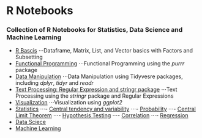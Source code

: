 # R Notebooks
### Collection of R Notebooks for Statistics, Data Science and Machine Learning

- [R Bascis](https://github.com/romabash/R-notebooks-collection/tree/master/Basics)
⋅⋅⋅Dataframe, Matrix, List, and Vector basics with Factors and Subsetting
- [Functional Programming](https://github.com/romabash/R-notebooks-collection/tree/master/Functional-Programming)
⋅⋅⋅Functional Programming using the *purrr* package
- [Data Manipulation](https://github.com/romabash/R-notebooks-collection/tree/master/Data-Manipulation)
⋅⋅⋅Data Manipulation using Tidyvesre packages, including *dplyr*, *tidyr* and *readr*
- [Text Processing: Regular Expression and stringr package](https://github.com/romabash/R-notebooks-collection/tree/master/Text-Processing)
⋅⋅⋅Text Processing using the *stringr* package and Regular Expressions
- [Visualization](https://github.com/romabash/R-notebooks-collection/tree/master/Visualization)
⋅⋅⋅Visualization using *ggplot2*
- [Statistics](https://github.com/romabash/R-notebooks-collection/tree/master/Statistics)
⋅⋅⋅- [Central tendency and variability](https://github.com/romabash/R-notebooks-collection/tree/master/Statistics/central-tendency-and-variability)
⋅⋅⋅- [Probability](https://github.com/romabash/R-notebooks-collection/tree/master/Statistics/probability)
⋅⋅⋅- [Central Limit Theorem](https://github.com/romabash/R-notebooks-collection/tree/master/Statistics/central-limit-theorem)
⋅⋅⋅- [Hypothesis Testing](https://github.com/romabash/R-notebooks-collection/tree/master/Statistics/hypothesis-testing)
⋅⋅⋅- [Correlation](https://github.com/romabash/R-notebooks-collection/tree/master/Statistics/covariance-and-correlation)
⋅⋅⋅- [Regression](https://github.com/romabash/R-notebooks-collection/tree/master/Statistics/regression)
- [Data Sciece](https://github.com/romabash/R-notebooks-collection/tree/master/Data-Science)
- [Machine Learning](https://github.com/romabash/R-notebooks-collection/tree/master/Machine-Learning)


